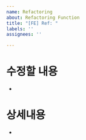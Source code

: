 ```yaml
---
name: Refactoring
about: Refactoring Function
title: "[FE] Ref: "
labels: ''
assignees: ''

---
```


# 수정할 내용
- 

# 상세내용 
-

